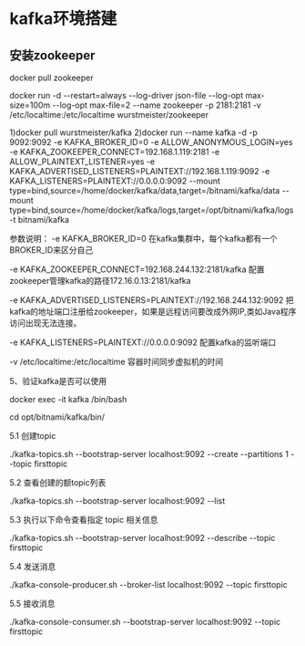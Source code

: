 # kafka环境搭建

## 安装zookeeper
 
docker pull zookeeper 
 
docker run -d --restart=always --log-driver json-file --log-opt max-size=100m --log-opt max-file=2  --name zookeeper -p 2181:2181 -v /etc/localtime:/etc/localtime wurstmeister/zookeeper


1)docker pull wurstmeister/kafka
2)docker run --name kafka -d -p 9092:9092            -e KAFKA_BROKER_ID=0            -e ALLOW_ANONYMOUS_LOGIN=yes            -e KAFKA_ZOOKEEPER_CONNECT=192.168.1.119:2181            -e ALLOW_PLAINTEXT_LISTENER=yes            -e KAFKA_ADVERTISED_LISTENERS=PLAINTEXT://192.168.1.119:9092            -e KAFKA_LISTENERS=PLAINTEXT://0.0.0.0:9092            --mount type=bind,source=/home/docker/kafka/data,target=/bitnami/kafka/data            --mount type=bind,source=/home/docker/kafka/logs,target=/opt/bitnami/kafka/logs            -t bitnami/kafka

 
参数说明：
-e KAFKA_BROKER_ID=0  在kafka集群中，每个kafka都有一个BROKER_ID来区分自己
 
-e KAFKA_ZOOKEEPER_CONNECT=192.168.244.132:2181/kafka 配置zookeeper管理kafka的路径172.16.0.13:2181/kafka
 
-e KAFKA_ADVERTISED_LISTENERS=PLAINTEXT://192.168.244.132:9092  把kafka的地址端口注册给zookeeper，如果是远程访问要改成外网IP,类如Java程序访问出现无法连接。
 
-e KAFKA_LISTENERS=PLAINTEXT://0.0.0.0:9092 配置kafka的监听端口
 
-v /etc/localtime:/etc/localtime 容器时间同步虚拟机的时间
 
5、验证kafka是否可以使用

 docker exec -it kafka /bin/bash

 cd opt/bitnami/kafka/bin/
 
5.1 创建topic

./kafka-topics.sh --bootstrap-server localhost:9092 --create --partitions 1 --topic firsttopic

5.2 查看创建的额topic列表

./kafka-topics.sh --bootstrap-server localhost:9092 --list

5.3 执⾏以下命令查看指定 topic 相关信息

./kafka-topics.sh --bootstrap-server localhost:9092 --describe --topic firsttopic

5.4 发送消息

./kafka-console-producer.sh --broker-list localhost:9092 --topic firsttopic

5.5 接收消息

./kafka-console-consumer.sh --bootstrap-server localhost:9092 --topic firsttopic

